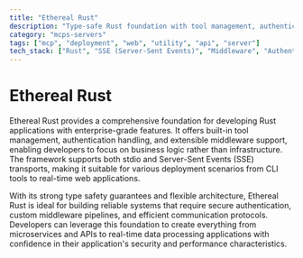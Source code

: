 ```yaml
---
title: "Ethereal Rust"
description: "Type-safe Rust foundation with tool management, authentication, and custom middleware support for building robust applications."
category: "mcps-servers"
tags: ["mcp", "deployment", "web", "utility", "api", "server"]
tech_stack: ["Rust", "SSE (Server-Sent Events)", "Middleware", "Authentication", "CLI Tools"]
---
```


# Ethereal Rust

Ethereal Rust provides a comprehensive foundation for developing Rust applications with enterprise-grade features. It offers built-in tool management, authentication handling, and extensible middleware support, enabling developers to focus on business logic rather than infrastructure. The framework supports both stdio and Server-Sent Events (SSE) transports, making it suitable for various deployment scenarios from CLI tools to real-time web applications.

With its strong type safety guarantees and flexible architecture, Ethereal Rust is ideal for building reliable systems that require secure authentication, custom middleware pipelines, and efficient communication protocols. Developers can leverage this foundation to create everything from microservices and APIs to real-time data processing applications with confidence in their application's security and performance characteristics.
